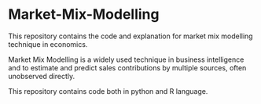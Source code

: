 # Market-Mix-Modelling
This repository contains the code and explanation for market mix modelling technique in economics.

Market Mix Modelling is a widely used technique in business intelligence and to estimate and predict sales contributions by multiple sources, often unobserved directly.

This repository contains code both in python and R language.
